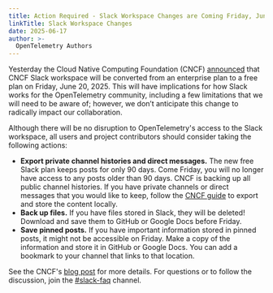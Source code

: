 ```yaml
---
title: Action Required - Slack Workspace Changes are Coming Friday, June 20
linkTitle: Slack Workspace Changes
date: 2025-06-17
author: >-
  OpenTelemetry Authors
---
```


Yesterday the Cloud Native Computing Foundation (CNCF)
[announced](https://www.cncf.io/blog/2025/06/16/cncf-slack-workspace-changes-coming-on-friday-june-20/)
that CNCF Slack workspace will be converted from an enterprise plan to a free
plan on Friday, June 20, 2025. This will have implications for how Slack works
for the OpenTelemetry community, including a few limitations that we will need
to be aware of; however, we don’t anticipate this change to radically impact our
collaboration.

Although there will be no disruption to OpenTelemetry's access to the Slack
workspace, all users and project contributors should consider taking the
following actions:

- **Export private channel histories and direct messages.** The new free Slack
  plan keeps posts for only 90 days. Come Friday, you will no longer have access
  to any posts older than 90 days. CNCF is backing up all public channel
  histories. If you have private channels or direct messages that you would like
  to keep, follow the
  [CNCF guide](https://github.com/cncf/foundation/blob/main/policies-guidance/slack-backup.md)
  to export and store the content locally.
- **Back up files.** If you have files stored in Slack, they will be deleted!
  Download and save them to GitHub or Google Docs before Friday.
- **Save pinned posts.** If you have important information stored in pinned
  posts, it might not be accessible on Friday. Make a copy of the information
  and store it in GitHub or Google Docs. You can add a bookmark to your channel
  that links to that location.

See the CNCF's
[blog post](https://www.cncf.io/blog/2025/06/16/cncf-slack-workspace-changes-coming-on-friday-june-20/)
for more details. For questions or to follow the discussion, join the
[#slack-faq](https://cloud-native.slack.com/archives/C091NUGP5KN) channel.
